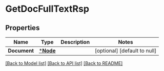 # GetDocFullTextRsp

## Properties
Name | Type | Description | Notes
------------ | ------------- | ------------- | -------------
**Document** | [***Node**](Node.md) |  | [optional] [default to null]

[[Back to Model list]](../README.md#documentation-for-models) [[Back to API list]](../README.md#documentation-for-api-endpoints) [[Back to README]](../README.md)

